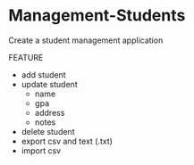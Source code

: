 # Management-Students
Create a student management application 

FEATURE
  - add student 
  - update student 
    + name 
    + gpa 
    + address 
    + notes 
  - delete student 
  - export csv and text (.txt) 
  - import csv 
